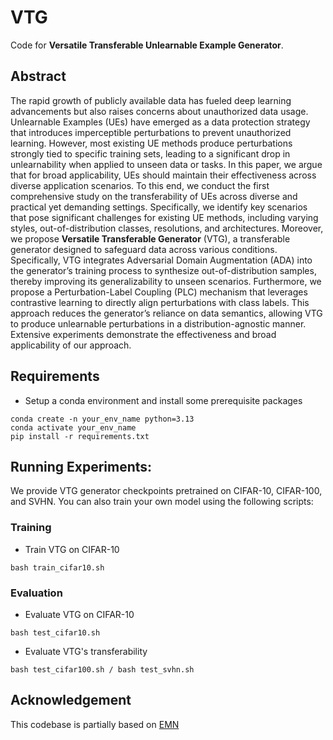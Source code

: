 # VTG

Code for **Versatile Transferable Unlearnable Example Generator**.

## Abstract
The rapid growth of publicly available data has fueled deep learning advancements but also raises concerns about unauthorized data usage. Unlearnable Examples (UEs) have emerged as a data protection strategy that introduces imperceptible perturbations to prevent unauthorized learning. However, most existing UE methods produce perturbations strongly tied to specific training sets, leading to a significant drop in unlearnability when applied to unseen data or tasks. In this paper, we argue that for broad applicability, UEs should maintain their effectiveness across diverse application scenarios. To this end, we conduct the first comprehensive study on the transferability of UEs across diverse and practical yet demanding settings. Specifically, we identify key scenarios that pose significant challenges for existing UE methods, including varying styles, out-of-distribution classes, resolutions, and architectures. Moreover, we propose **Versatile Transferable Generator** (VTG), a transferable generator designed to safeguard data across various conditions. Specifically, VTG integrates Adversarial Domain Augmentation (ADA) into the generator’s training process to synthesize out-of-distribution samples, thereby improving its generalizability to unseen scenarios. Furthermore, we propose a Perturbation-Label Coupling (PLC) mechanism that leverages contrastive learning to directly align perturbations with class labels. This approach reduces the generator’s reliance on data semantics, allowing VTG to produce unlearnable perturbations in a distribution-agnostic manner. Extensive experiments demonstrate the effectiveness and broad applicability of our approach.

## Requirements
- Setup a conda environment and install some prerequisite packages
```
conda create -n your_env_name python=3.13
conda activate your_env_name
pip install -r requirements.txt
```

## Running Experiments:
We provide VTG generator checkpoints pretrained on CIFAR-10, CIFAR-100, and SVHN. You can also train your own model using the following scripts:

### Training
- Train VTG on CIFAR-10
```
bash train_cifar10.sh
```

### Evaluation
- Evaluate VTG on CIFAR-10
```
bash test_cifar10.sh
```

- Evaluate VTG's transferability
```
bash test_cifar100.sh / bash test_svhn.sh
```

## Acknowledgement
This codebase is partially based on [EMN](https://github.com/HanxunH/Unlearnable-Examples)


<!-- ---
## Citation
If you find our paper/code useful, please cite the following paper:
```

``` -->

